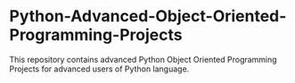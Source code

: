 # Python-Advanced-Object-Oriented-Programming-Projects
This repository contains advanced Python Object Oriented Programming Projects for advanced users of Python language.
